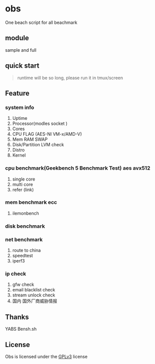 # obs
One beach script for all beachmark
## module
sample and full
## quick start
> runtime will be so long, please run it in tmux/screen
## Feature
### system info
1. Uptime
2. Processor(modles socket )
3. Cores
4. CPU FLAG (AES-NI VM-x/AMD-V)
5. Mem RAM SWAP
6. Disk/Partition LVM check       
7. Distro     
8. Kernel     
### cpu benchmark(Geekbench 5 Benchmark Test) aes avx512
1. single core
2. multi core
3. refer (link)
### mem benchmark ecc
1. ilemonbench
### disk benchmark
### net benchmark
1. route to china
2. speedtest
3. iperf3
### ip check
1. gfw check
2. email blacklist check
3. stream unlock check
4. 国内 国外厂商威胁情报
## Thanks
YABS
Bensh.sh
## License
Obs is licensed under the [GPLv3](https://raw.githubusercontent.com/evilgaoshu/obs/main/LICENSE) license
